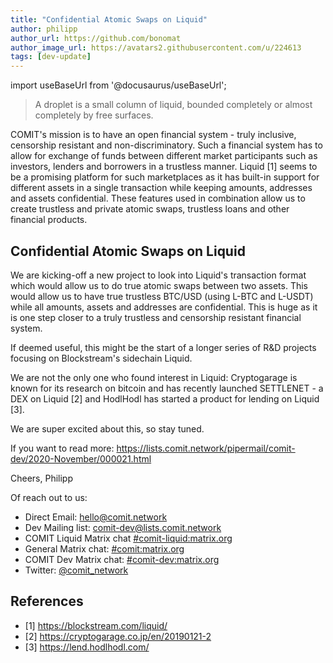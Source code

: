 ```yaml
---
title: "Confidential Atomic Swaps on Liquid"
author: philipp
author_url: https://github.com/bonomat
author_image_url: https://avatars2.githubusercontent.com/u/224613
tags: [dev-update]
---
```


import useBaseUrl from '@docusaurus/useBaseUrl';

> A droplet is a small column of liquid, bounded completely or almost completely by free surfaces. 

COMIT's mission is to have an open financial system - truly inclusive, censorship resistant and non-discriminatory. Such a financial system has to allow for exchange of funds between different market participants such as investors, lenders and borrowers in a trustless manner. Liquid [1] seems to be a promising platform for such marketplaces as it has built-in support for different assets in a single transaction while keeping amounts, addresses and assets confidential. These features used in combination allow us to create trustless and private atomic swaps, trustless loans and other financial products.

## Confidential Atomic Swaps on Liquid

We are kicking-off a new project to look into Liquid's transaction format which would allow us to do true atomic swaps between two assets. This would allow us to have true trustless BTC/USD (using L-BTC and L-USDT) while all amounts, assets and addresses are confidential. This is huge as it is one step closer to a truly trustless and censorship resistant financial system. 

If deemed useful, this might be the start of a longer series of R&D projects focusing on Blockstream's sidechain Liquid. 

<!--truncate-->

We are not the only one who found interest in Liquid: Cryptogarage is known for its research on bitcoin and has recently launched SETTLENET - a DEX on Liquid [2] and HodlHodl has started a product for lending on Liquid [3]. 

We are super excited about this, so stay tuned. 

If you want to read more: https://lists.comit.network/pipermail/comit-dev/2020-November/000021.html

Cheers,
Philipp

Of reach out to us: 
- Direct Email: [hello@comit.network](mailto:hello@comit.network)
- Dev Mailing list: [comit-dev@lists.comit.network](https://lists.comit.network/mailman/listinfo/comit-dev)
- COMIT Liquid Matrix chat [#comit-liquid:matrix.org](https://matrix.to/#/!VXJqVoUrHanVlQFVEU:matrix.org?via=matrix.org)
- General Matrix chat: [#comit:matrix.org](https://matrix.to/#/!HYBOPcopXgKbEnEELc:matrix.org?via=matrix.org&via=privacytools.io)
- COMIT Dev Matrix chat: [#comit-dev:matrix.org](https://matrix.to/#/!eDtJfYgJutkmKTvbOH:matrix.org?via=matrix.org)
- Twitter: [@comit_network](https://twitter.com/comit_network)

## References

- [1] https://blockstream.com/liquid/
- [2] https://cryptogarage.co.jp/en/20190121-2
- [3] https://lend.hodlhodl.com/
